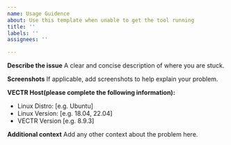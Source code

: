 ```yaml
---
name: Usage Guidence
about: Use this template when unable to get the tool running
title: ''
labels: ''
assignees: ''

---
```


**Describe the issue**
A clear and concise description of where you are stuck.

**Screenshots**
If applicable, add screenshots to help explain your problem.

**VECTR Host(please complete the following information):**
 - Linux Distro: [e.g. Ubuntu]
 - Linux Version: [e.g. 18.04, 22.04]
 - VECTR Version [e.g. 8.9.3]

**Additional context**
Add any other context about the problem here.
